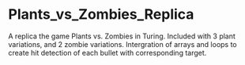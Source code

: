 # Plants_vs_Zombies_Replica
A replica the game Plants vs. Zombies in Turing. Included with 3 plant variations, and 2 zombie variations. Intergration of arrays and loops to create hit detection of each bullet with corresponding target.   
